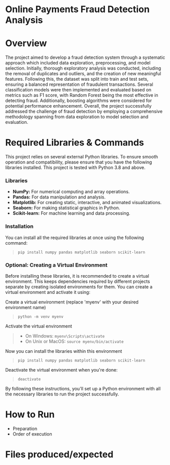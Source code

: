 # Online Payments Fraud Detection Analysis

#

# Overview
The project aimed to develop a fraud detection system through a systematic approach which included data exploration, preprocessing, and model selection. Initially, thorough exploratory analysis was conducted, including the removal of duplicates and outliers, and the creation of new meaningful features. Following this, the dataset was split into train and test sets, ensuring a balanced representation of fraudulent transactions. Several classification models were then implemented and evaluated based on metrics such as F1 score, with Random Forest being the most effective in detecting fraud. Additionally, boosting algorithms were considered for potential performance enhancement. Overall, the project successfully addressed the challenge of fraud detection by employing a comprehensive methodology spanning from data exploration to model selection and evaluation.
# Required Libraries & Commands

This project relies on several external Python libraries. To ensure smooth operation and compatibility, please ensure that you have the following libraries installed. This project is tested with Python 3.8 and above.

### Libraries

- **NumPy:** For numerical computing and array operations.
- **Pandas:** For data manipulation and analysis.
- **Matplotlib:** For creating static, interactive, and animated visualizations.
- **Seaborn:** For making statistical graphics in Python.
- **Scikit-learn:** For machine learning and data processing.

### Installation

You can install all the required libraries at once using the following command:

> `pip install numpy pandas matplotlib seaborn scikit-learn`

### Optional: Creating a Virtual Environment

Before installing these libraries, it is recommended to create a virtual environment. This keeps dependencies required by different projects separate by creating isolated environments for them. You can create a virtual environment and activate it using:

Create a virtual environment (replace 'myenv' with your desired environment name)

> `python -m venv myenv`

Activate the virtual environment

> - On Windows:
>   `myenv\Scripts\activate`
> - On Unix or MacOS:
>   `source myenv/bin/activate`

Now you can install the libraries within this environment

> `pip install numpy pandas matplotlib seaborn scikit-learn`

Deactivate the virtual environment when you're done:

> `deactivate`

By following these instructions, you'll set up a Python environment with all the necessary libraries to run the project successfully.

# How to Run

- Preparation
- Order of execution

# Files produced/expected
